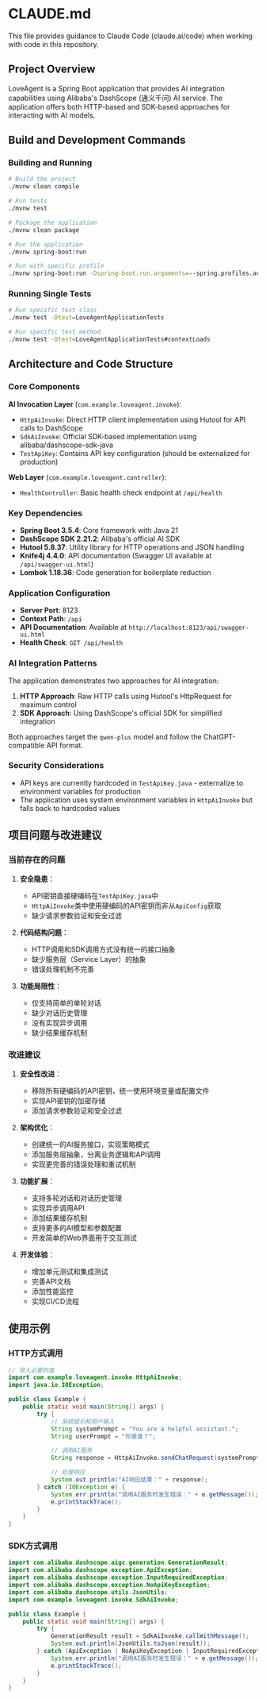 # CLAUDE.md

This file provides guidance to Claude Code (claude.ai/code) when working with code in this repository.

## Project Overview

LoveAgent is a Spring Boot application that provides AI integration capabilities using Alibaba's DashScope (通义千问) AI service. The application offers both HTTP-based and SDK-based approaches for interacting with AI models.

## Build and Development Commands

### Building and Running
```bash
# Build the project
./mvnw clean compile

# Run tests
./mvnw test

# Package the application
./mvnw clean package

# Run the application
./mvnw spring-boot:run

# Run with specific profile
./mvnw spring-boot:run -Dspring-boot.run.arguments=--spring.profiles.active=dev
```

### Running Single Tests
```bash
# Run specific test class
./mvnw test -Dtest=LoveAgentApplicationTests

# Run specific test method
./mvnw test -Dtest=LoveAgentApplicationTests#contextLoads
```

## Architecture and Code Structure

### Core Components

**AI Invocation Layer** (`com.example.loveagent.invoke`):
- `HttpAiInvoke`: Direct HTTP client implementation using Hutool for API calls to DashScope
- `SdkAiInvoke`: Official SDK-based implementation using alibaba/dashscope-sdk-java
- `TestApiKey`: Contains API key configuration (should be externalized for production)

**Web Layer** (`com.example.loveagent.controller`):
- `HealthController`: Basic health check endpoint at `/api/health`

### Key Dependencies
- **Spring Boot 3.5.4**: Core framework with Java 21
- **DashScope SDK 2.21.2**: Alibaba's official AI SDK
- **Hutool 5.8.37**: Utility library for HTTP operations and JSON handling
- **Knife4j 4.4.0**: API documentation (Swagger UI available at `/api/swagger-ui.html`)
- **Lombok 1.18.36**: Code generation for boilerplate reduction

### Application Configuration
- **Server Port**: 8123
- **Context Path**: `/api`
- **API Documentation**: Available at `http://localhost:8123/api/swagger-ui.html`
- **Health Check**: `GET /api/health`

### AI Integration Patterns
The application demonstrates two approaches for AI integration:
1. **HTTP Approach**: Raw HTTP calls using Hutool's HttpRequest for maximum control
2. **SDK Approach**: Using DashScope's official SDK for simplified integration

Both approaches target the `qwen-plus` model and follow the ChatGPT-compatible API format.

### Security Considerations
- API keys are currently hardcoded in `TestApiKey.java` - externalize to environment variables for production
- The application uses system environment variables in `HttpAiInvoke` but falls back to hardcoded values

## 项目问题与改进建议

### 当前存在的问题

1. **安全隐患**：
   - API密钥直接硬编码在`TestApiKey.java`中
   - `HttpAiInvoke`类中使用硬编码的API密钥而非从`ApiConfig`获取
   - 缺少请求参数验证和安全过滤

2. **代码结构问题**：
   - HTTP调用和SDK调用方式没有统一的接口抽象
   - 缺少服务层（Service Layer）的抽象
   - 错误处理机制不完善

3. **功能局限性**：
   - 仅支持简单的单轮对话
   - 缺少对话历史管理
   - 没有实现异步调用
   - 缺少结果缓存机制

### 改进建议

1. **安全性改进**：
   - 移除所有硬编码的API密钥，统一使用环境变量或配置文件
   - 实现API密钥的加密存储
   - 添加请求参数验证和安全过滤

2. **架构优化**：
   - 创建统一的AI服务接口，实现策略模式
   - 添加服务层抽象，分离业务逻辑和API调用
   - 实现更完善的错误处理和重试机制

3. **功能扩展**：
   - 支持多轮对话和对话历史管理
   - 实现异步调用API
   - 添加结果缓存机制
   - 支持更多的AI模型和参数配置
   - 开发简单的Web界面用于交互测试

4. **开发体验**：
   - 增加单元测试和集成测试
   - 完善API文档
   - 添加性能监控
   - 实现CI/CD流程

## 使用示例

### HTTP方式调用

```java
// 导入必要的类
import com.example.loveagent.invoke.HttpAiInvoke;
import java.io.IOException;

public class Example {
    public static void main(String[] args) {
        try {
            // 系统提示和用户输入
            String systemPrompt = "You are a helpful assistant.";
            String userPrompt = "你是谁？";

            // 调用AI服务
            String response = HttpAiInvoke.sendChatRequest(systemPrompt, userPrompt);

            // 处理响应
            System.out.println("AI响应结果：" + response);
        } catch (IOException e) {
            System.err.println("调用AI服务时发生错误：" + e.getMessage());
            e.printStackTrace();
        }
    }
}
```

### SDK方式调用

```java
import com.alibaba.dashscope.aigc.generation.GenerationResult;
import com.alibaba.dashscope.exception.ApiException;
import com.alibaba.dashscope.exception.InputRequiredException;
import com.alibaba.dashscope.exception.NoApiKeyException;
import com.alibaba.dashscope.utils.JsonUtils;
import com.example.loveagent.invoke.SdkAiInvoke;

public class Example {
    public static void main(String[] args) {
        try {
            GenerationResult result = SdkAiInvoke.callWithMessage();
            System.out.println(JsonUtils.toJson(result));
        } catch (ApiException | NoApiKeyException | InputRequiredException e) {
            System.err.println("调用AI服务时发生错误：" + e.getMessage());
            e.printStackTrace();
        }
    }
}
```